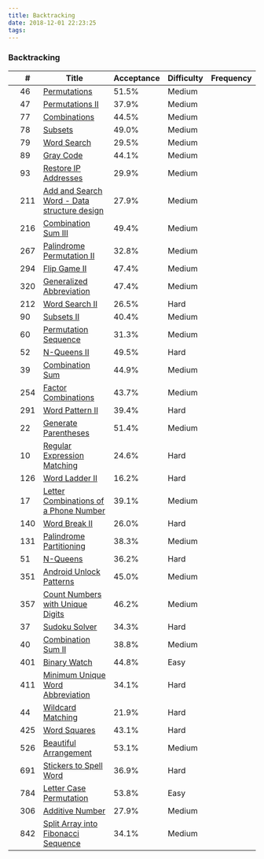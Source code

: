 ```yaml
---
title: Backtracking
date: 2018-12-01 22:23:25
tags:
---
```




### Backtracking

|      | #    | Title                                                        | Acceptance | Difficulty | Frequency |
| ---- | ---- | ------------------------------------------------------------ | ---------- | ---------- | --------- |
|      | 46   | [Permutations](https://leetcode.com/problems/permutations)   | 51.5%      | Medium     |           |
|      | 47   | [Permutations II](https://leetcode.com/problems/permutations-ii) | 37.9%      | Medium     |           |
|      | 77   | [Combinations](https://leetcode.com/problems/combinations)   | 44.5%      | Medium     |           |
|      | 78   | [Subsets](https://leetcode.com/problems/subsets)             | 49.0%      | Medium     |           |
|      | 79   | [Word Search](https://leetcode.com/problems/word-search)     | 29.5%      | Medium     |           |
|      | 89   | [Gray Code](https://leetcode.com/problems/gray-code)         | 44.1%      | Medium     |           |
|      | 93   | [Restore IP Addresses](https://leetcode.com/problems/restore-ip-addresses) | 29.9%      | Medium     |           |
|      | 211  | [Add and Search Word - Data structure design](https://leetcode.com/problems/add-and-search-word-data-structure-design) | 27.9%      | Medium     |           |
|      | 216  | [Combination Sum III](https://leetcode.com/problems/combination-sum-iii) | 49.4%      | Medium     |           |
|      | 267  | [Palindrome Permutation II](https://leetcode.com/problems/palindrome-permutation-ii) | 32.8%      | Medium     |           |
|      | 294  | [Flip Game II](https://leetcode.com/problems/flip-game-ii)   | 47.4%      | Medium     |           |
|      | 320  | [Generalized Abbreviation](https://leetcode.com/problems/generalized-abbreviation) | 47.4%      | Medium     |           |
|      | 212  | [Word Search II](https://leetcode.com/problems/word-search-ii) | 26.5%      | Hard       |           |
|      | 90   | [Subsets II](https://leetcode.com/problems/subsets-ii)       | 40.4%      | Medium     |           |
|      | 60   | [Permutation Sequence](https://leetcode.com/problems/permutation-sequence) | 31.3%      | Medium     |           |
|      | 52   | [N-Queens II](https://leetcode.com/problems/n-queens-ii)     | 49.5%      | Hard       |           |
|      | 39   | [Combination Sum](https://leetcode.com/problems/combination-sum) | 44.9%      | Medium     |           |
|      | 254  | [Factor Combinations](https://leetcode.com/problems/factor-combinations) | 43.7%      | Medium     |           |
|      | 291  | [Word Pattern II](https://leetcode.com/problems/word-pattern-ii) | 39.4%      | Hard       |           |
|      | 22   | [Generate Parentheses](https://leetcode.com/problems/generate-parentheses) | 51.4%      | Medium     |           |
|      | 10   | [Regular Expression Matching](https://leetcode.com/problems/regular-expression-matching) | 24.6%      | Hard       |           |
|      | 126  | [Word Ladder II](https://leetcode.com/problems/word-ladder-ii) | 16.2%      | Hard       |           |
|      | 17   | [Letter Combinations of a Phone Number](https://leetcode.com/problems/letter-combinations-of-a-phone-number) | 39.1%      | Medium     |           |
|      | 140  | [Word Break II](https://leetcode.com/problems/word-break-ii) | 26.0%      | Hard       |           |
|      | 131  | [Palindrome Partitioning](https://leetcode.com/problems/palindrome-partitioning) | 38.3%      | Medium     |           |
|      | 51   | [N-Queens](https://leetcode.com/problems/n-queens)           | 36.2%      | Hard       |           |
|      | 351  | [Android Unlock Patterns](https://leetcode.com/problems/android-unlock-patterns) | 45.0%      | Medium     |           |
|      | 357  | [Count Numbers with Unique Digits](https://leetcode.com/problems/count-numbers-with-unique-digits) | 46.2%      | Medium     |           |
|      | 37   | [Sudoku Solver](https://leetcode.com/problems/sudoku-solver) | 34.3%      | Hard       |           |
|      | 40   | [Combination Sum II](https://leetcode.com/problems/combination-sum-ii) | 38.8%      | Medium     |           |
|      | 401  | [Binary Watch](https://leetcode.com/problems/binary-watch)   | 44.8%      | Easy       |           |
|      | 411  | [Minimum Unique Word Abbreviation](https://leetcode.com/problems/minimum-unique-word-abbreviation) | 34.1%      | Hard       |           |
|      | 44   | [Wildcard Matching](https://leetcode.com/problems/wildcard-matching) | 21.9%      | Hard       |           |
|      | 425  | [Word Squares](https://leetcode.com/problems/word-squares)   | 43.1%      | Hard       |           |
|      | 526  | [Beautiful Arrangement](https://leetcode.com/problems/beautiful-arrangement) | 53.1%      | Medium     |           |
|      | 691  | [Stickers to Spell Word](https://leetcode.com/problems/stickers-to-spell-word) | 36.9%      | Hard       |           |
|      | 784  | [Letter Case Permutation](https://leetcode.com/problems/letter-case-permutation) | 53.8%      | Easy       |           |
|      | 306  | [Additive Number](https://leetcode.com/problems/additive-number) | 27.9%      | Medium     |           |
|      | 842  | [Split Array into Fibonacci Sequence](https://leetcode.com/problems/split-array-into-fibonacci-sequence) | 34.1%      | Medium     |           |



